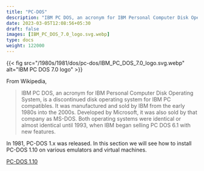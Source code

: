 ```yaml
---
title: "PC-DOS"
description: "IBM PC DOS, an acronym for IBM Personal Computer Disk Operating System, is a discontinued disk operating system for IBM PC compatibles. It was manufactured and sold by IBM from the early 1980s into the 2000s."
date: 2023-03-05T12:08:56+05:30
draft: false
images: [IBM_PC_DOS_7.0_logo.svg.webp]
type: docs
weight: 122000
---
```


{{< fig src="/1980s/1981/dos/pc-dos/IBM_PC_DOS_7.0_logo.svg.webp" alt="IBM PC DOS 7.0 logo" >}}

From Wikipedia,
> IBM PC DOS, an acronym for IBM Personal Computer Disk Operating System, is a discontinued disk operating system for IBM PC compatibles. It was manufactured and sold by IBM from the early 1980s into the 2000s. Developed by Microsoft, it was also sold by that company as MS-DOS. Both operating systems were identical or almost identical until 1993, when IBM began selling PC DOS 6.1 with new features.

In 1981, PC-DOS 1.x was released. In this section we will see how to install PC-DOS 1.10 on various emulators and virtual machines.

<section class="section section-sm">
  <div class="container">
    <div class="row justify-content-center text-center">
      <div class="col-lg-5">
        <p><a class="btn btn-primary btn-lg px-4 mb-1" href="1.10/" role="button">PC-DOS 1.10</a></p>
      </div>
    </div>
  </div>
</section>
